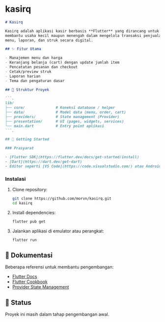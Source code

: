 # kasirq



```md
# Kasirq

Kasirq adalah aplikasi kasir berbasis **Flutter** yang dirancang untuk 
membantu usaha kecil maupun menengah dalam mengelola transaksi penjualan,
menu, laporan, dan struk secara digital.

## ✨ Fitur Utama

- Manajemen menu dan harga  
- Keranjang belanja (cart) dengan update jumlah item  
- Pencatatan pesanan dan checkout  
- Cetak/preview struk  
- Laporan harian  
- Tema dan pengaturan dasar  

## 📂 Struktur Proyek

```.
lib/
├── core/              # Koneksi database / helper
├── data/              # Model data (menu, order, cart)
├── providers/         # State management (Provider)
├── presentation/      # UI (pages, widgets, services)
└── main.dart          # Entry point aplikasi
```.

## 🚀 Getting Started

### Prasyarat

- [Flutter SDK](https://flutter.dev/docs/get-started/install)
- [Dart](https://dart.dev/get-dart)
- Editor seperti [VS Code](https://code.visualstudio.com/) atau Android Studio

```
### Instalasi

1. Clone repository:
   ```bash
   git clone https://github.com/morvn/kasirq.git
   cd kasirq
   ```

2. Install dependencies:
   ```bash
   flutter pub get
   ```

3. Jalankan aplikasi di emulator atau perangkat:
   ```bash
   flutter run
   ```

## 📖 Dokumentasi

Beberapa referensi untuk membantu pengembangan:

- [Flutter Docs](https://docs.flutter.dev/)
- [Flutter Cookbook](https://docs.flutter.dev/cookbook)
- [Provider State Management](https://pub.dev/packages/provider)

## 📝 Status

Proyek ini masih dalam tahap pengembangan awal.
